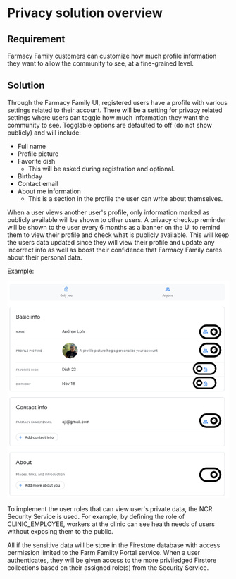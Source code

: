 # Privacy solution overview

## Requirement

Farmacy Family customers can customize how much profile information they want to allow the community to see, at a fine-grained level.

## Solution

Through the Farmacy Family UI, registered users have a profile with various settings related to their account. There will be a setting for privacy related settings where users can toggle how much information they want the community to see. Togglable options are defaulted to off (do not show publicly) and will include:

* Full name
* Profile picture
* Favorite dish
    * This will be asked during registration and optional.
* Birthday
* Contact email
* About me information
    * This is a section in the profile the user can write about themselves.

When a user views another user's profile, only information marked as publicly available will be shown to other users. A privacy checkup reminder will be shown to the user every 6 months as a banner on the UI to remind them to view their profile and check what is publicly available. This will keep the users data updated since they will view their profile and update any incorrect info as well as boost their confidence that Farmacy Family cares about their personal data.

Example:

![profile privacy section](../img/privacy-profile.png)

To implement the user roles that can view user's private data, the NCR Security Service is used. For example, by defining the role of CLINIC_EMPLOYEE, workers at the clinic can see health needs of users without exposing them to the public.

All if the sensitive data will be store in the Firestore database with access permission limited to the Farm Familty Portal service. When a user authenticates, they will be given access to the more priviledged Firstore collections based on their assigned role(s) from the Security Service.